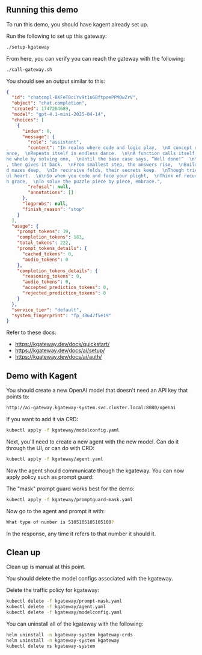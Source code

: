 ## Running this demo

To run this demo, you should have kagent already set up.

Run the following to set up this gateway:

```bash
./setup-kgateway
```

From here, you can verify you can reach the gateway with the following:

```bash
./call-gateway.sh
```

You should see an output similar to this:

```json
{                                                                                                                             
  "id": "chatcmpl-BXFeT8ciYv9t1n6BftpoePPM0wZrV",                                                                             
  "object": "chat.completion",                                                                                                
  "created": 1747264689,                                                                                                      
  "model": "gpt-4.1-mini-2025-04-14",                                                                                         
  "choices": [                                                                                                                
    {                                                                                                                         
      "index": 0,                                                                                                             
      "message": {                                                                                                            
        "role": "assistant",                                                                                                  
        "content": "In realms where code and logic play,  \nA concept dwells to save the day—  \nRecursion, like a mirror’s gl
ance,  \nRepeats itself in endless dance.  \n\nA function calls itself anew,  \nTo break a task in parts most true.  \nSolve t
he whole by solving one,  \nUntil the base case says, “Well done!”  \n\nLike nesting dolls within a stack,  \nEach layer waits
, then gives it back.  \nFrom smallest step, the answers rise,  \nBuilding truths before your eyes.  \n\nFactorials, trees, an
d mazes deep,  \nIn recursive folds, their secrets keep.  \nThough tricky seeming at the start,  \nIt’s just a loop with mindf
ul heart.  \n\nSo when you code and face your plight,  \nThink of recursion’s gentle light—  \nA path that winds and bends wit
h grace,  \nTo solve the puzzle piece by piece, embrace.",                                                                    
        "refusal": null,                                                                                                      
        "annotations": []     
      },                                                       
      "logprobs": null,                                                                                                       
      "finish_reason": "stop"                                  
    }                                                          
  ],                                                                                                                          
  "usage": {
    "prompt_tokens": 39,    
    "completion_tokens": 183,                                  
    "total_tokens": 222,                                                                                                      
    "prompt_tokens_details": {
      "cached_tokens": 0,
      "audio_tokens": 0                                                                                                       
    },      
    "completion_tokens_details": {                             
      "reasoning_tokens": 0,                                   
      "audio_tokens": 0,
      "accepted_prediction_tokens": 0,                         
      "rejected_prediction_tokens": 0                          
    }                       
  },                        
  "service_tier": "default",                                   
  "system_fingerprint": "fp_38647f5e19"                        
} 
```

Refer to these docs:
* https://kgateway.dev/docs/quickstart/
* https://kgateway.dev/docs/ai/setup/
* https://kgateway.dev/docs/ai/auth/


## Demo with Kagent

You should create a new OpenAI model that doesn't need an API key that points to:

```bash
http://ai-gateway.kgateway-system.svc.cluster.local:8080/openai
```

If you want to add it via CRD:

```bash
kubectl apply -f kgateway/modelconfig.yaml
```

Next, you'll need to create a new agent with the new model. Can do it through the UI, or can do with CRD:

```bash
kubectl apply -f kgateway/agent.yaml
```

Now the agent should communicate though the kgateway. You can now apply policy such as prompt guard:

The "mask" prompt guard works best for the demo:

```bash
kubectl apply -f kgateway/promptguard-mask.yaml
```

Now go to the agent and prompt it with:

```bash
What type of number is 5105105105105100?
```

In the response, any time it refers to that number it should <MASK> it.


## Clean up

Clean up is manual at this point. 

You should delete the model configs associated with the kgateway.

Delete the traffic policy for kgateway:

```bash
kubectl delete -f kgateway/prompt-mask.yaml
kubectl delete -f kgateway/agent.yaml
kubectl delete -f kgateway/modelconfig.yaml
```

You can uninstall all of the kgateway with the following:

```bash
helm uninstall -n kgateway-system kgateway-crds
helm uninstall -n kgateway-system kgateway
kubectl delete ns kgateway-system
```